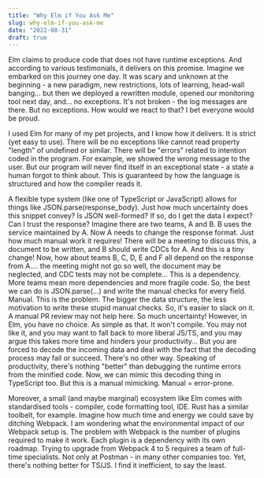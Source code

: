 ```yaml
---
title: "Why Elm if You Ask Me"
slug: why-elm-if-you-ask-me
date: "2022-08-31"
draft: true
---
```


Elm claims to produce code that does not have runtime exceptions. And according to various testimonials, it delivers on this promise. Imagine we embarked on this journey one day. It was scary and unknown at the beginning - a new paradigm, new restrictions, lots of learning, head-wall banging... but then we deployed a rewritten module, opened our monitoring tool next day, and... no exceptions. It's not broken - the log messages are there. But no exceptions. How would we react to that? I bet everyone would be proud.

I used Elm for many of my pet projects, and I know how it delivers. It is strict (yet easy to use). There will be no exceptions like cannot read property "length" of undefined or similar. There will be "errors" related to intention coded in the program. For example, we showed the wrong message to the user. But our program will never find itself in an exceptional state - a state a human forgot to think about. This is guaranteed by how the language is structured and how the compiler reads it.

A flexible type system (like one of TypeScript or JavaScript) allows for things like JSON.parse(response_body). Just how much uncertainty does this snippet convey? Is JSON well-formed? If so, do I get the data I expect? Can I trust the response? Imagine there are two teams, A and B. B uses the service maintained by A. Now A needs to change the response format. Just how much manual work it requires! There will be a meeting to discuss this, a document to be written, and B should write CDCs for A. And this is a tiny change! Now, how about teams B, C, D, E and F all depend on the response from A.... the meeting might not go so well, the document may be neglected, and CDC tests may not be complete... This is a dependency. More teams mean more dependencies and more fragile code. So, the best we can do is JSON.parse(...) and write the manual checks for every field. Manual. This is the problem. The bigger the data structure, the less motivation to write these stupid manual checks. So, it's easier to slack on it. A manual PR review may not help here. So much uncertainty! However, in Elm, you have no choice. As simple as that. It won't compile. You may not like it, and you may want to fall back to more liberal JS/TS, and you may argue this takes more time and hinders your productivity... But you are forced to decode the incoming data and deal with the fact that the decoding process may fail or succeed. There's no other way. Speaking of productivity, there's nothing "better" than debugging the runtime errors from the minified code. Now, we can mimic this decoding thing in TypeScript too. But this is a manual mimicking. Manual = error-prone.

Moreover, a small (and maybe marginal) ecosystem like Elm comes with standardised tools - compiler, code formatting tool, IDE. Rust has a similar toolbelt, for example. Imagine how much time and energy we could save by ditching Webpack. I am wondering what the environmental impact of our Webpack setup is. The problem with Webpack is the number of plugins required to make it work. Each plugin is a dependency with its own roadmap. Trying to upgrade from Webpack 4 to 5 requires a team of full-time specialists. Not only at Postman - in many other companies too. Yet, there's nothing better for TS/JS. I find it inefficient, to say the least.
